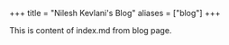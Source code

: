 +++
title = "Nilesh Kevlani's Blog"
aliases = ["blog"]
+++

This is content of index.md from blog page.
